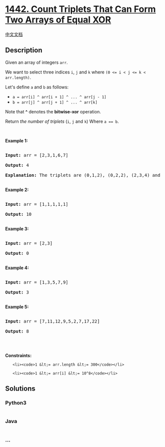 # [1442. Count Triplets That Can Form Two Arrays of Equal XOR](https://leetcode.com/problems/count-triplets-that-can-form-two-arrays-of-equal-xor)

[中文文档](/solution/1400-1499/1442.Count%20Triplets%20That%20Can%20Form%20Two%20Arrays%20of%20Equal%20XOR/README.md)

## Description

<p>Given an array of&nbsp;integers <code>arr</code>.</p>

<p>We want to select three indices <code>i</code>, <code>j</code> and <code>k</code> where <code>(0 &lt;= i &lt; j &lt;= k &lt; arr.length)</code>.</p>

<p>Let&#39;s define <code>a</code> and <code>b</code> as follows:</p>

<ul>
    <li><code>a = arr[i] ^ arr[i + 1] ^ ... ^ arr[j - 1]</code></li>
    <li><code>b = arr[j] ^ arr[j + 1] ^ ... ^ arr[k]</code></li>
</ul>

<p>Note that <strong>^</strong> denotes the <strong>bitwise-xor</strong> operation.</p>

<p>Return <em>the number of triplets</em> (<code>i</code>, <code>j</code> and <code>k</code>) Where <code>a == b</code>.</p>

<p>&nbsp;</p>

<p><strong>Example 1:</strong></p>

<pre>

<strong>Input:</strong> arr = [2,3,1,6,7]

<strong>Output:</strong> 4

<strong>Explanation:</strong> The triplets are (0,1,2), (0,2,2), (2,3,4) and (2,4,4)

</pre>

<p><strong>Example 2:</strong></p>

<pre>

<strong>Input:</strong> arr = [1,1,1,1,1]

<strong>Output:</strong> 10

</pre>

<p><strong>Example 3:</strong></p>

<pre>

<strong>Input:</strong> arr = [2,3]

<strong>Output:</strong> 0

</pre>

<p><strong>Example 4:</strong></p>

<pre>

<strong>Input:</strong> arr = [1,3,5,7,9]

<strong>Output:</strong> 3

</pre>

<p><strong>Example 5:</strong></p>

<pre>

<strong>Input:</strong> arr = [7,11,12,9,5,2,7,17,22]

<strong>Output:</strong> 8

</pre>

<p>&nbsp;</p>

<p><strong>Constraints:</strong></p>

<ul>

    <li><code>1 &lt;= arr.length &lt;= 300</code></li>

    <li><code>1 &lt;= arr[i] &lt;= 10^8</code></li>

</ul>

## Solutions

<!-- tabs:start -->

### **Python3**

```python

```

### **Java**

```java

```

### **...**

```

```

<!-- tabs:end -->
